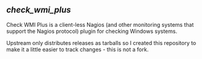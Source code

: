 *check_wmi_plus*
---
Check WMI Plus is a client-less Nagios (and other monitoring systems that support the Nagios protocol) plugin for checking Windows systems.

Upstream only distributes releases as tarballs so I created this repository to make it a little easier to track changes - this is not a fork.

